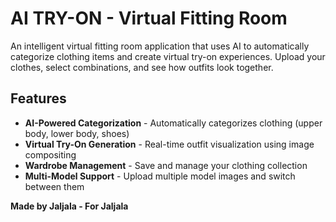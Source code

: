 # AI TRY-ON - Virtual Fitting Room

An intelligent virtual fitting room application that uses AI to automatically categorize clothing items and create virtual try-on experiences. Upload your clothes, select combinations, and see how outfits look together.

## Features

- **AI-Powered Categorization** - Automatically categorizes clothing (upper body, lower body, shoes)
- **Virtual Try-On Generation** - Real-time outfit visualization using image compositing
- **Wardrobe Management** - Save and manage your clothing collection
- **Multi-Model Support** - Upload multiple model images and switch between them

**Made by Jaljala - For Jaljala**